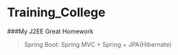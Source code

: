 # Training_College

###My J2EE Great Homework

> Spring Boot: Spring MVC + Spring + JPA(Hibernate)

